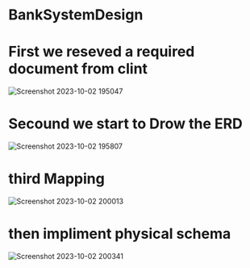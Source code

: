 # BankSystemDesign
# First we reseved a required document from clint

![Screenshot 2023-10-02 195047](https://github.com/Mario-farouk/BankSystemDesign/assets/136117708/5f74245b-ad53-4da0-9db2-c2d56b453416)
# Secound we start to Drow the ERD 
![Screenshot 2023-10-02 195807](https://github.com/Mario-farouk/BankSystemDesign/assets/136117708/72a84102-7802-4319-948a-29ec696075b1)
# third Mapping 

![Screenshot 2023-10-02 200013](https://github.com/Mario-farouk/BankSystemDesign/assets/136117708/d9793d97-801f-48ca-bf69-e582ac730665)
# then impliment physical schema   

![Screenshot 2023-10-02 200341](https://github.com/Mario-farouk/BankSystemDesign/assets/136117708/14a3baed-aa44-4074-ab32-18bd92d54460)
